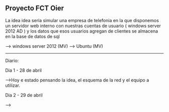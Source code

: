 Proyecto FCT Oier
-------------------

La idea idea seria simular una empresa de telefonia en la que disponemos un servidor web interno con nuestras cuentas de 
usuario ( windows server 2012 AD ) y los datos que esos usuarios agregan de clientes se almacena en la base de datos de sql 

--> windows server 2012 (MV)
--> Ubuntu (MV)

--------------------

Diario:

Dia 1 - 28 de abril

-->Hoy e estado pensando la idea, el esquema de la red y el equipo a utilizar.

Dia 2 - 29 de abril

--> 
